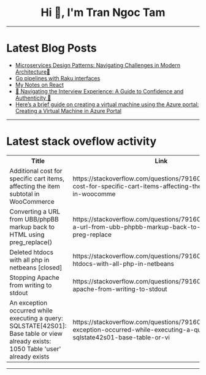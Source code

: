 <h1 align="center">Hi 👋, I'm Tran Ngoc Tam</h1>

---

# Latest Blog Posts 
<!-- BLOG-POST-LIST:START -->
- [Microservices Design Patterns: Navigating Challenges in Modern Architecture🚀](https://dev.to/cortexflow/microservices-design-patterns-navigating-challenges-in-modern-architecture-5hfe)
- [Go pipelines with Raku interfaces](https://dev.to/melezhik/go-pipelines-with-raku-interfaces-j7o)
- [My Notes on React](https://dev.to/ganesshkumar/my-notes-on-react-1nji)
- [🚀 Navigating the Interview Experience: A Guide to Confidence and Authenticity 🤝](https://dev.to/karanjot_singh_ji/navigating-the-interview-experience-a-guide-to-confidence-and-authenticity-10bh)
- [Here’s a brief guide on creating a virtual machine using the Azure portal: Creating a Virtual Machine in Azure Portal](https://dev.to/busa/heres-a-brief-guide-on-creating-a-virtual-machine-using-the-azure-portalcreating-a-virtual-machine-in-azure-portal-4c83)
<!-- BLOG-POST-LIST:END -->

---

# Latest stack oveflow activity
<table>
  <tr><th>Title</th><th>Link</th></tr>
  <!-- STACKOVERFLOW:START --><tr><td>Additional cost for specific cart items, affecting the item subtotal in WooCommerce</td><td>https://stackoverflow.com/questions/79160470/additional-cost-for-specific-cart-items-affecting-the-item-subtotal-in-woocomme</td></tr><tr><td>Converting a URL from UBB/phpBB markup back to HTML using preg_replace&lpar;&rpar;</td><td>https://stackoverflow.com/questions/79160321/converting-a-url-from-ubb-phpbb-markup-back-to-html-using-preg-replace</td></tr><tr><td>Deleted htdocs with all php in netbeans [closed]</td><td>https://stackoverflow.com/questions/79160301/deleted-htdocs-with-all-php-in-netbeans</td></tr><tr><td>Stopping Apache from writing to stdout</td><td>https://stackoverflow.com/questions/79160247/stopping-apache-from-writing-to-stdout</td></tr><tr><td>An exception occurred while executing a query: SQLSTATE[42S01]: Base table or view already exists: 1050 Table &#39;user&#39; already exists</td><td>https://stackoverflow.com/questions/79160202/an-exception-occurred-while-executing-a-query-sqlstate42s01-base-table-or-vi</td></tr><!-- STACKOVERFLOW:END -->
</table>

---


